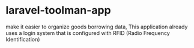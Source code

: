 # laravel-toolman-app
make it easier to organize goods borrowing data, This application already uses a login system that is configured with RFID (Radio Frequency  Identification)
